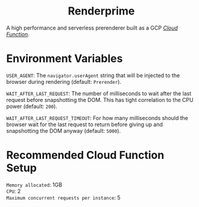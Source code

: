 <h1 align="center">Renderprime</h1>

A high performance and serverless prerenderer built as a GCP _[Cloud Function](https://cloud.google.com/functions)_.

# Environment Variables

`USER_AGENT`: The `navigator.userAgent` string that will be injected to the browser during rendering (default: `Prerender`).

`WAIT_AFTER_LAST_REQUEST`: The number of milliseconds to wait after the last request before snapshotting the DOM. This has tight correlation to the CPU power (default: `200`).

`WAIT_AFTER_LAST_REQUEST_TIMEOUT`: For how many milliseconds should the browser wait for the last request to return before giving up and snapshotting the DOM anyway (default: `5000`).

# Recommended Cloud Function Setup

`Memory allocated`: 1GB
<br>
`CPU`: 2
<br>
`Maximum concurrent requests per instance`: 5
